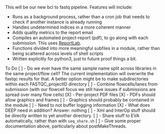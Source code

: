 This will be our new bcl to fastq pipeline. Features will include:

  * Runs as a background process, rather than a cron job that needs to check if another instance is already running
  * Handles undetermined indices in a more coherent manner
  * Adds quality metrics to the report email
  * Compiles an automated project-report (pdf), to go along with each submission. This uses [ReportLab](https://pypi.python.org/pypi/reportlab).
  * Functions divided into more meaningful subfiles in a module, rather than being scattered across levels of shell scripts
  * Written explicitly for python3, just to future proof things a bit.

To Do
 [ ] - Do we ever have the same sample name split across libraries in the same project/flow cell? The current implementation will overwrite the fastqc results for that. A better option might be to make subdirectories within each FASTQC_projectID directory
 [ ] - Combine flowcells/lanes from submission (with our flowcell focus we still have issues if submissions are spread over many flow cells)
 [X] - Per-project PDF files
 [X] - PDFs should allow graphics and frames
 [ ] - Graphics should probably be contained in the module
 [ ] - Need to not buffer logging information
 [X] - What does DEEP need in addition? Answer: nothing
 [ ] - Xml and InterOp stuff should be directly written to yet another directory.
 [ ] - Share stuff to EVA automatically, rather than with `seq_share.sh`
 [ ] - Give some proper documentation above, particularly about postMakeThreads.
